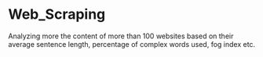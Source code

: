 # Web_Scraping

Analyzing more the content of more than 100 websites based on their average sentence length, percentage of complex words used, fog index etc.
